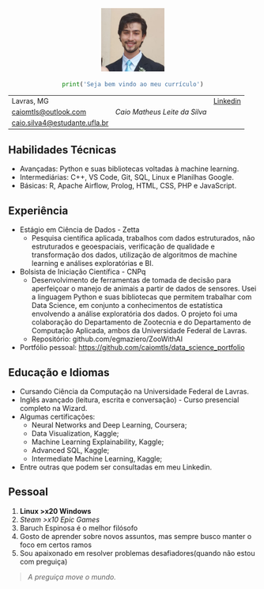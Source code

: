 <center> <img src="eu.jpg" alt= “Caio” width="128" height="128">


```python
print('Seja bem vindo ao meu currículo')
```

|                             |                               |                                          |
|-----------------------------|-------------------------------|------------------------------------------:|
|Lavras, MG                   |                               | [Linkedin](https://www.linkedin.com/in/caio-matheus-leite-silva/)|
|caiomtls@outlook.com         | *Caio Matheus Leite da Silva* |                                          |
|caio.silva4@estudante.ufla.br|                               |                                          |
</center>

## Habilidades Técnicas

- Avançadas: Python e suas bibliotecas voltadas à machine learning.
- Intermediárias: C++, VS Code, Git, SQL, Linux e Planilhas Google.
- Básicas: R, Apache Airflow, Prolog, HTML, CSS, PHP e JavaScript.

## Experiência

- Estágio em Ciência de Dados - Zetta
  - Pesquisa científica aplicada, trabalhos com dados estruturados, não estruturados e geoespaciais, verificação de qualidade e transformação dos dados, utilização de algoritmos de machine learning e  análises exploratórias e BI.
- Bolsista de Iniciação Científica - CNPq
  - Desenvolvimento de ferramentas de tomada de decisão para aperfeiçoar o manejo de animais a partir de dados de sensores. Usei a linguagem Python e suas bibliotecas que permitem trabalhar com Data Science, em conjunto a conhecimentos de estatística envolvendo a análise exploratória dos dados. O projeto foi uma colaboração do Departamento de Zootecnia e do Departamento de Computação Aplicada, ambos da Universidade Federal de Lavras.
  - Repositório: github.com/egmaziero/ZooWithAI
- Portfólio pessoal: https://github.com/caiomtls/data_science_portfolio

## Educação e Idiomas

- Cursando Ciência da Computação na Universidade Federal de Lavras.
- Inglês avançado (leitura, escrita e conversação) - Curso presencial completo na Wizard.
- Algumas certificações:
  - Neural Networks and Deep Learning, Coursera;
  - Data Visualization, Kaggle;
  - Machine Learning Explainability, Kaggle;
  - Advanced SQL, Kaggle;
  - Intermediate Machine Learning, Kaggle;
- Entre outras que podem ser consultadas em meu Linkedin.

## Pessoal

1. **Linux >x20 Windows**
2. *Steam >x10 Epic Games*
3. Baruch Espinosa é o melhor filósofo
4. Gosto de aprender sobre novos assuntos, mas sempre busco manter o foco em certos ramos
5. Sou apaixonado em resolver problemas desafiadores(quando não estou com preguiça)
> *A preguiça move o mundo.*
